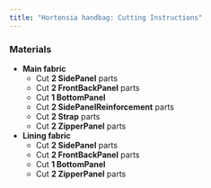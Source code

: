 ```yaml
---
title: "Hortensia handbag: Cutting Instructions"
---
```


### Materials

- **Main fabric**
  - Cut **2 SidePanel** parts
  - Cut **2 FrontBackPanel** parts
  - Cut **1 BottomPanel**
  - Cut **2 SidePanelReinforcement** parts
  - Cut **2 Strap** parts
  - Cut **2 ZipperPanel** parts
- **Lining fabric**
  - Cut **2 SidePanel** parts
  - Cut **2 FrontBackPanel** parts
  - Cut **1 BottomPanel**
  - Cut **2 ZipperPanel** parts
